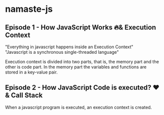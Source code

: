 # namaste-js

## Episode 1 - How JavaScript Works 🔥& Execution Context
"Everything in javascript happens inside an Execution Context" <br>
"Javascript is a synchronous single-threaded language" <br>

Execution context is divided into two parts, that is, the memory part and the other is code part. In the memory part the variables and functions are stored in a key-value pair.

## Episode 2 - How JavaScript Code is executed? ❤️& Call Stack
When a javascript program is executed, an execution context is created.
